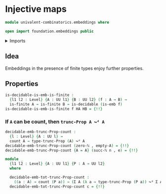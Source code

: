 # Injective maps

```agda
module univalent-combinatorics.embeddings where

open import foundation.embeddings public
```

<details><summary>Imports</summary>

```agda
open import elementary-number-theory.natural-numbers

open import foundation.coproduct-types
open import foundation.decidable-embeddings
open import foundation.decidable-types
open import foundation.dependent-pair-types
open import foundation.empty-types
open import foundation.equivalences
open import foundation.propositional-truncations
open import foundation.propositions
open import foundation.unit-type
open import foundation.universe-levels

open import univalent-combinatorics.counting
open import univalent-combinatorics.finite-types
open import univalent-combinatorics.injective-maps
open import univalent-combinatorics.retracts-of-finite-types
```

</details>

## Idea

Embeddings in the presence of finite types enjoy further properties.

## Properties

```agda
is-decidable-is-emb-is-finite :
  {l1 l2 : Level} {A : UU l1} {B : UU l2} (f : A → B) →
  is-finite A → is-finite B → is-decidable (is-emb f)
is-decidable-is-emb-is-finite f HA HB = {!!}
```

### If `A` can be count, then `trunc-Prop A ↪ᵈ A`

```agda
decidable-emb-trunc-Prop-count :
  {l : Level} {A : UU l} →
  count A → type-trunc-Prop (A) ↪ᵈ A
decidable-emb-trunc-Prop-count (zero-ℕ , empty-A) = {!!}
decidable-emb-trunc-Prop-count {A = A} (succ-ℕ n , e) = {!!}

module _
  {l1 l2 : Level} {A : UU l1} {P : A → UU l2}
  where

  decidable-emb-tot-trunc-Prop-count :
    ((a : A) → count (P a)) → (Σ A (λ a → type-trunc-Prop (P a)) ↪ᵈ Σ A P)
  decidable-emb-tot-trunc-Prop-count c = {!!}
```
